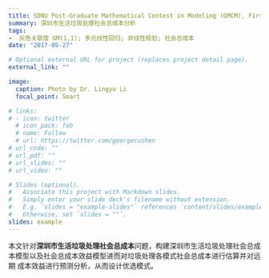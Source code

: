 ```yaml
---
title: SDNU Post-Graduate Mathematical Contest in Modeling (GMCM), First prize
summary: 深圳市生活垃圾处理社会总成本分析
tags:
-  灰色关联度 GM(1,1); 多元线性回归; 非线性规划; 社会总成本
date: "2017-05-27"

# Optional external URL for project (replaces project detail page).
external_link: ""

image:
  caption: Photo by Dr. Lingyu Li
  focal_point: Smart

# links:
# - icon: twitter
  # icon_pack: fab
  # name: Follow
  # url: https://twitter.com/georgecushen
# url_code: ""
# url_pdf: ""
# url_slides: ""
# url_video: ""

# Slides (optional).
#   Associate this project with Markdown slides.
#   Simply enter your slide deck's filename without extension.
#   E.g. `slides = "example-slides"` references `content/slides/example-slides.md`.
#   Otherwise, set `slides = ""`.
slides: example
---
```


本文针对**深圳市生活垃圾处理社会总成本**问题，构建深圳市生活垃圾处理社会总成 本模型以及社会总成本效益模型进而对垃圾处理各模式社会总成本进行估算并对远期 成本效益进行预测分析，从而设计优选模式。